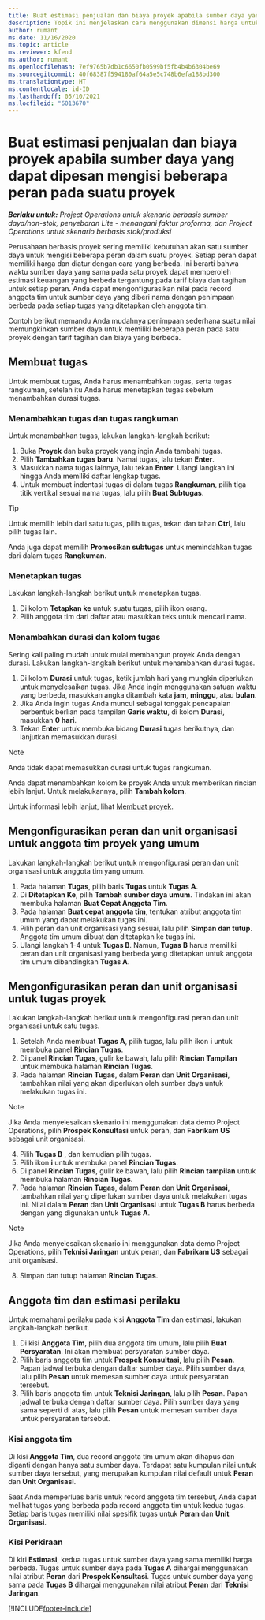 ```yaml
---
title: Buat estimasi penjualan dan biaya proyek apabila sumber daya yang dapat dipesan mengisi beberapa peran pada suatu proyek
description: Topik ini menjelaskan cara menggunakan dimensi harga untuk mendukung estimasi harga dan biaya untuk sumber daya yang mengisi beberapa peran pada satu proyek.
author: rumant
ms.date: 11/16/2020
ms.topic: article
ms.reviewer: kfend
ms.author: rumant
ms.openlocfilehash: 7ef9765b7db1c6650fb0599bf5fb4b4b6304be69
ms.sourcegitcommit: 40f68387f594180af64a5e5c748b6efa188bd300
ms.translationtype: HT
ms.contentlocale: id-ID
ms.lasthandoff: 05/10/2021
ms.locfileid: "6013670"
---
```

# <a name="estimate-project-sales-and-costs-when-a-bookable-resource-fills-multiple-roles-on-a-project"></a>Buat estimasi penjualan dan biaya proyek apabila sumber daya yang dapat dipesan mengisi beberapa peran pada suatu proyek 

_**Berlaku untuk:** Project Operations untuk skenario berbasis sumber daya/non-stok, penyebaran Lite - menangani faktur proforma, dan Project Operations untuk skenario berbasis stok/produksi_ 

Perusahaan berbasis proyek sering memiliki kebutuhan akan satu sumber daya untuk mengisi beberapa peran dalam suatu proyek. Setiap peran dapat memiliki harga dan diatur dengan cara yang berbeda. Ini berarti bahwa waktu sumber daya yang sama pada satu proyek dapat memperoleh estimasi keuangan yang berbeda tergantung pada tarif biaya dan tagihan untuk setiap peran. Anda dapat mengonfigurasikan nilai pada record anggota tim untuk sumber daya yang diberi nama dengan penimpaan berbeda pada setiap tugas yang ditetapkan oleh anggota tim.

Contoh berikut memandu Anda mudahnya penimpaan sederhana suatu nilai memungkinkan sumber daya untuk memiliki beberapa peran pada satu proyek dengan tarif tagihan dan biaya yang berbeda.

## <a name="create-tasks"></a>Membuat tugas
Untuk membuat tugas, Anda harus menambahkan tugas, serta tugas rangkuman, setelah itu Anda harus menetapkan tugas sebelum menambahkan durasi tugas. 

### <a name="add-tasks-and-summary-tasks"></a>Menambahkan tugas dan tugas rangkuman
Untuk menambahkan tugas, lakukan langkah-langkah berikut:

1. Buka **Proyek** dan buka proyek yang ingin Anda tambahi tugas.
2. Pilih **Tambahkan tugas baru**. Namai tugas, lalu tekan **Enter**.
3. Masukkan nama tugas lainnya, lalu tekan **Enter**. Ulangi langkah ini hingga Anda memiliki daftar lengkap tugas.
3. Untuk membuat indentasi tugas di dalam tugas **Rangkuman**, pilih tiga titik vertikal sesuai nama tugas, lalu pilih **Buat Subtugas**. 

  > [!TIP]
  > Untuk memilih lebih dari satu tugas, pilih tugas, tekan dan tahan **Ctrl**, lalu pilih tugas lain.
  >
  > Anda juga dapat memilih **Promosikan subtugas** untuk memindahkan tugas dari dalam tugas **Rangkuman**.

### <a name="assign-tasks"></a>Menetapkan tugas

Lakukan langkah-langkah berikut untuk menetapkan tugas.

1. Di kolom **Tetapkan ke** untuk suatu tugas, pilih ikon orang.
2. Pilih anggota tim dari daftar atau masukkan teks untuk mencari nama.

### <a name="add-task-duration-and-columns"></a>Menambahkan durasi dan kolom tugas

Sering kali paling mudah untuk mulai membangun proyek Anda dengan durasi. Lakukan langkah-langkah berikut untuk menambahkan durasi tugas.

1. Di kolom **Durasi** untuk tugas, ketik jumlah hari yang mungkin diperlukan untuk menyelesaikan tugas. Jika Anda ingin menggunakan satuan waktu yang berbeda, masukkan angka ditambah kata **jam**, **minggu**, atau **bulan**.
2. Jika Anda ingin tugas Anda muncul sebagai tonggak pencapaian berbentuk berlian pada tampilan **Garis waktu**, di kolom **Durasi**, masukkan **0 hari**.
3. Tekan **Enter** untuk membuka bidang **Durasi** tugas berikutnya, dan lanjutkan memasukkan durasi.

  > [!NOTE]
  > Anda tidak dapat memasukkan durasi untuk tugas rangkuman.

Anda dapat menambahkan kolom ke proyek Anda untuk memberikan rincian lebih lanjut. Untuk melakukannya, pilih **Tambah kolom**. 

Untuk informasi lebih lanjut, lihat [Membuat proyek](https://support.microsoft.com/en-us/office/create-a-project-a5b5e823-fb2e-45fd-be00-7d84422d9749).

## <a name="set-up-the-role-and-organization-unit-for-a-generic-project-team-member"></a>Mengonfigurasikan peran dan unit organisasi untuk anggota tim proyek yang umum
Lakukan langkah-langkah berikut untuk mengonfigurasi peran dan unit organisasi untuk anggota tim yang umum.

1. Pada halaman **Tugas**, pilih baris **Tugas** untuk **Tugas A**. 
2. Di **Ditetapkan Ke**, pilih **Tambah sumber daya umum**. Tindakan ini akan membuka halaman **Buat Cepat Anggota Tim**.
3. Pada halaman **Buat cepat anggota tim**, tentukan atribut anggota tim umum yang dapat melakukan tugas ini.
4. Pilih peran dan unit organisasi yang sesuai, lalu pilih **Simpan dan tutup**. Anggota tim umum dibuat dan ditetapkan ke tugas ini. 
5. Ulangi langkah 1-4 untuk **Tugas B**. Namun, **Tugas B** harus memiliki peran dan unit organisasi yang berbeda yang ditetapkan untuk anggota tim umum dibandingkan **Tugas A**. 

## <a name="set-up-the-role-and-organization-unit-for-a-project-task"></a>Mengonfigurasikan peran dan unit organisasi untuk tugas proyek
Lakukan langkah-langkah berikut untuk mengonfigurasi peran dan unit organisasi untuk satu tugas.

1. Setelah Anda membuat **Tugas A**, pilih tugas, lalu pilih ikon **i** untuk membuka panel **Rincian Tugas**. 
2. Di panel **Rincian Tugas**, gulir ke bawah, lalu pilih **Rincian Tampilan** untuk membuka halaman **Rincian Tugas**.
3. Pada halaman **Rincian Tugas**, dalam **Peran** dan **Unit Organisasi**, tambahkan nilai yang akan diperlukan oleh sumber daya untuk melakukan tugas ini. 

  > [!NOTE]
  > Jika Anda menyelesaikan skenario ini menggunakan data demo Project Operations, pilih **Prospek Konsultasi** untuk peran, dan **Fabrikam US** sebagai unit organisasi.

4. Pilih **Tugas B** , dan kemudian pilih tugas.
5. Pilih ikon **i** untuk membuka panel **Rincian Tugas**. 
6. Di panel **Rincian Tugas**, gulir ke bawah, lalu pilih **Rincian tampilan** untuk membuka halaman **Rincian Tugas**.
7. Pada halaman **Rincian Tugas**, dalam **Peran** dan **Unit Organisasi**, tambahkan nilai yang diperlukan sumber daya untuk melakukan tugas ini. Nilai dalam **Peran** dan **Unit Organisasi** untuk **Tugas B** harus berbeda dengan yang digunakan untuk **Tugas A**. 

  > [!NOTE]
  > Jika Anda menyelesaikan skenario ini menggunakan data demo Project Operations, pilih **Teknisi Jaringan** untuk peran, dan **Fabrikam US** sebagai unit organisasi.

8. Simpan dan tutup halaman **Rincian Tugas**. 

## <a name="team-member-and-estimates-behavior"></a>Anggota tim dan estimasi perilaku 
Untuk memahami perilaku pada kisi **Anggota Tim** dan estimasi, lakukan langkah-langkah berikut.

1. Di kisi **Anggota Tim**, pilih dua anggota tim umum, lalu pilih **Buat Persyaratan**. Ini akan membuat persyaratan sumber daya. 
2. Pilih baris anggota tim untuk **Prospek Konsultasi**, lalu pilih **Pesan**. Papan jadwal terbuka dengan daftar sumber daya. Pilih sumber daya, lalu pilih **Pesan** untuk memesan sumber daya untuk persyaratan tersebut.
3. Pilih baris anggota tim untuk **Teknisi Jaringan**, lalu pilih **Pesan**. Papan jadwal terbuka dengan daftar sumber daya. Pilih sumber daya yang sama seperti di atas, lalu pilih **Pesan** untuk memesan sumber daya untuk persyaratan tersebut.

### <a name="team-member-grid"></a>Kisi anggota tim 

Di kisi **Anggota Tim**, dua record anggota tim umum akan dihapus dan diganti dengan hanya satu sumber daya. Terdapat satu kumpulan nilai untuk sumber daya tersebut, yang merupakan kumpulan nilai default untuk **Peran** dan **Unit Organisasi**.

Saat Anda memperluas baris untuk record anggota tim tersebut, Anda dapat melihat tugas yang berbeda pada record anggota tim untuk kedua tugas. Setiap baris tugas memiliki nilai spesifik tugas untuk **Peran** dan **Unit Organisasi**. 

### <a name="estimates-grid"></a>Kisi Perkiraan 

Di kiri **Estimasi**, kedua tugas untuk sumber daya yang sama memiliki harga berbeda. Tugas untuk sumber daya pada **Tugas A** dihargai menggunakan nilai atribut **Peran** dari **Prospek Konsultasi**. Tugas untuk sumber daya yang sama pada **Tugas B** dihargai menggunakan nilai atribut **Peran** dari **Teknisi Jaringan**.


[!INCLUDE[footer-include](../includes/footer-banner.md)]
